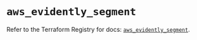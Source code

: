 # `aws_evidently_segment`

Refer to the Terraform Registry for docs: [`aws_evidently_segment`](https://registry.terraform.io/providers/hashicorp/aws/5.100.0/docs/resources/evidently_segment).
